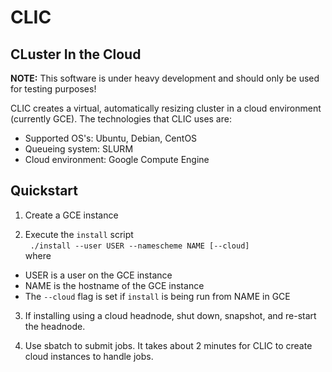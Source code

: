 # CLIC
## CLuster In the Cloud

__NOTE:__ This software is under heavy development and should only be used for testing purposes!

CLIC creates a virtual, automatically resizing cluster in a cloud environment (currently GCE). The technologies that CLIC uses are:
  * Supported OS's: Ubuntu, Debian, CentOS
  * Queueing system: SLURM
  * Cloud environment: Google Compute Engine

## Quickstart

1. Create a GCE instance

2. Execute the `install` script  
&nbsp;&nbsp;`./install --user USER --namescheme NAME [--cloud]`  
where
  * USER is a user on the GCE instance
  * NAME is the hostname of the GCE instance
  * The `--cloud` flag is set if `install` is being run from NAME in GCE

3. If installing using a cloud headnode, shut down, snapshot, and re-start the headnode.

4. Use sbatch to submit jobs. It takes about 2 minutes for CLIC to create cloud instances to handle jobs.
